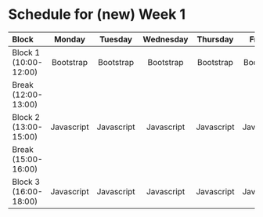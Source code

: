 # Schedule for (new) Week 1

| Block                 |   Monday   |  Tuesday   | Wednesday  |  Thursday  |   Friday   |  Saturday  |
| :-------------------- | :--------: | :--------: | :--------: | :--------: | :--------: | :--------: |
| Block 1 (10:00-12:00) |  Bootstrap  |  Bootstrap  |  Bootstrap  | Bootstrap  | Bootstrap  | Bootstrap  |
| Break (12:00-13:00)   |
| Block 2 (13:00-15:00) | Javascript | Javascript | Javascript | Javascript | Javascript | Javascript | 
| Break (15:00-16:00)   |
| Block 3 (16:00-18:00) | Javascript | Javascript | Javascript | Javascript | Javascript | Javascript | 
